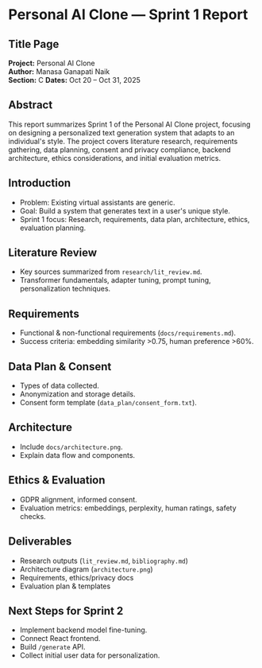 # Personal AI Clone — Sprint 1 Report

## Title Page
**Project:** Personal AI Clone  
**Author:** Manasa Ganapati Naik  
**Section:** C
**Dates:** Oct 20 – Oct 31, 2025  

## Abstract
This report summarizes Sprint 1 of the Personal AI Clone project, focusing on designing a personalized text generation system that adapts to an individual's style. The project covers literature research, requirements gathering, data planning, consent and privacy compliance, backend architecture, ethics considerations, and initial evaluation metrics.

## Introduction
- Problem: Existing virtual assistants are generic.
- Goal: Build a system that generates text in a user's unique style.
- Sprint 1 focus: Research, requirements, data plan, architecture, ethics, evaluation planning.

## Literature Review
- Key sources summarized from `research/lit_review.md`.
- Transformer fundamentals, adapter tuning, prompt tuning, personalization techniques.

## Requirements
- Functional & non-functional requirements (`docs/requirements.md`).
- Success criteria: embedding similarity >0.75, human preference >60%.

## Data Plan & Consent
- Types of data collected.
- Anonymization and storage details.
- Consent form template (`data_plan/consent_form.txt`).

## Architecture
- Include `docs/architecture.png`.
- Explain data flow and components.

## Ethics & Evaluation
- GDPR alignment, informed consent.
- Evaluation metrics: embeddings, perplexity, human ratings, safety checks.

## Deliverables
- Research outputs (`lit_review.md`, `bibliography.md`)
- Architecture diagram (`architecture.png`)
- Requirements, ethics/privacy docs
- Evaluation plan & templates

## Next Steps for Sprint 2
- Implement backend model fine-tuning.
- Connect React frontend.
- Build `/generate` API.
- Collect initial user data for personalization.
